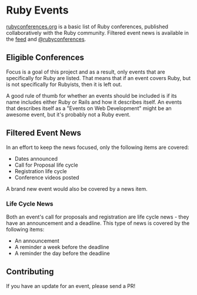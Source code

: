 # Ruby Events

[rubyconferences.org][r] is a basic list of Ruby conferences, published
collaboratively with the Ruby community. Filtered event news is available in the
[feed][f] and [@rubyconferences][t].

[r]: http://rubyconferences.org/
[f]: http://rubyconferences.org/news/feed.xml
[t]: https://twitter.com/rubyconferences

## Eligible Conferences

Focus is a goal of this project and as a result, only events that are
specifically for Ruby are listed. That means that if an event covers Ruby,
but is not specifically for Rubyists, then it is left out.

A good rule of thumb for whether an events should be included is if its name
includes either Ruby or Rails and how it describes itself. An events that
describes itself as a "Events on Web Development" might be an awesome event,
but it's probably not a Ruby event.

## Filtered Event News

In an effort to keep the news focused, only the following items are covered:

* Dates announced
* Call for Proposal life cycle
* Registration life cycle
* Conference videos posted

A brand new event would also be covered by a news item.

### Life Cycle News

Both an event's call for proposals and registration are life cycle news - they
have an announcement and a deadline. This type of news is covered by the
following items:

* An announcement
* A reminder a week before the deadline
* A reminder the day before the deadline

## Contributing

If you have an update for an event, please send a PR!
